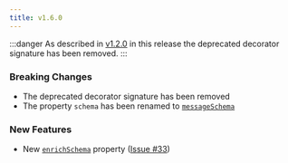 ```yaml
---
title: v1.6.0
---
```


:::danger
As described in [v1.2.0](/releasenotes/v1.2.0#breaking-changes) in this release the deprecated decorator signature has been removed.
:::

### Breaking Changes

- The deprecated decorator signature has been removed
- The property `schema` has been renamed to [`messageSchema`](/api#messageschema)

### New Features

- New [`enrichSchema`](/api#enrichschema) property ([Issue #33](https://github.com/nanogiants/nestjs-swagger-api-exception-decorator/issues/33))
